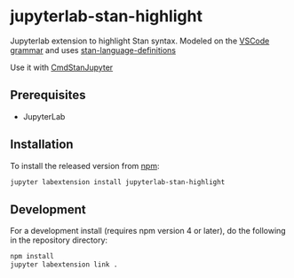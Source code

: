 # jupyterlab-stan-highlight

Jupyterlab extension to highlight Stan syntax. 
Modeled on the [VSCode grammar](https://github.com/ivan-bocharov/stan-vscode) and uses 
[stan-language-definitions](https://github.com/jrnold/stan-language-definitions)

Use it with [CmdStanJupyter](https://github.com/WardBrian/CmdStanJupyter)


## Prerequisites

* JupyterLab

## Installation

To install the released version from [npm](https://www.npmjs.com/package/jupyterlab-stan-highlight):

```bash
jupyter labextension install jupyterlab-stan-highlight
```

## Development

For a development install (requires npm version 4 or later), do the following in the repository directory:

```bash
npm install
jupyter labextension link .
```
